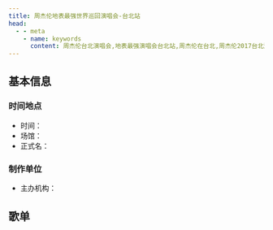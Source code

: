 ```yaml
---
title: 周杰伦地表最强世界巡回演唱会-台北站
head:
  - - meta
    - name: keywords
      content: 周杰伦台北演唱会,地表最强演唱会台北站,周杰伦在台北,周杰伦2017台北演唱会
---
```

## 基本信息

### 时间地点
- 时间：
- 场馆：
- 正式名：

### 制作单位
- 主办机构：

## 歌单
